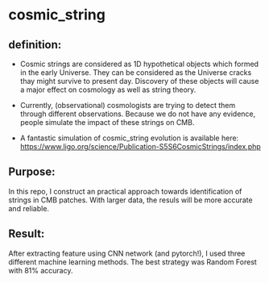 # cosmic_string

definition:
-------------------
- Cosmic strings are considered as 1D hypothetical objects which formed in the early Universe. They can be considered as the Universe cracks thay might survive to present day. Discovery of these objects will cause a major effect on cosmology as well as string theory.

- Currently, (observational) cosmologists are trying to detect them through different observations. Because we do not have any evidence, people simulate the impact of these strings on CMB. 

- A fantastic simulation of cosmic_string evolution is available here: https://www.ligo.org/science/Publication-S5S6CosmicStrings/index.php

Purpose:
------------
In this repo, I construct an practical approach towards identification of strings in CMB patches. With larger data, the resuls will be more accurate and reliable.

Result:
--------
After extracting feature using CNN network (and pytorch!), I used three different machine learning methods. The best strategy was Random Forest with 81% accuracy. 
